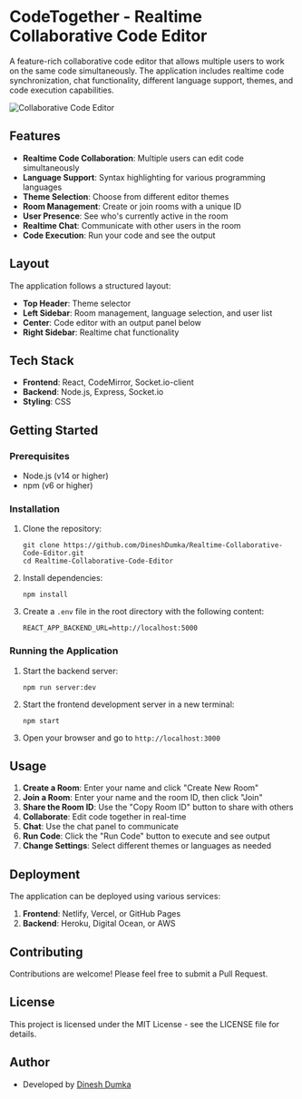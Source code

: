 # CodeTogether - Realtime Collaborative Code Editor

A feature-rich collaborative code editor that allows multiple users to work on the same code simultaneously. The application includes realtime code synchronization, chat functionality, different language support, themes, and code execution capabilities.

![Collaborative Code Editor](screenshot.png)

## Features

- **Realtime Code Collaboration**: Multiple users can edit code simultaneously
- **Language Support**: Syntax highlighting for various programming languages
- **Theme Selection**: Choose from different editor themes
- **Room Management**: Create or join rooms with a unique ID
- **User Presence**: See who's currently active in the room
- **Realtime Chat**: Communicate with other users in the room
- **Code Execution**: Run your code and see the output

## Layout

The application follows a structured layout:

- **Top Header**: Theme selector
- **Left Sidebar**: Room management, language selection, and user list
- **Center**: Code editor with an output panel below
- **Right Sidebar**: Realtime chat functionality

## Tech Stack

- **Frontend**: React, CodeMirror, Socket.io-client
- **Backend**: Node.js, Express, Socket.io
- **Styling**: CSS

## Getting Started

### Prerequisites

- Node.js (v14 or higher)
- npm (v6 or higher)

### Installation

1. Clone the repository:
   ```
   git clone https://github.com/DineshDumka/Realtime-Collaborative-Code-Editor.git
   cd Realtime-Collaborative-Code-Editor
   ```

2. Install dependencies:
   ```
   npm install
   ```

3. Create a `.env` file in the root directory with the following content:
   ```
   REACT_APP_BACKEND_URL=http://localhost:5000
   ```

### Running the Application

1. Start the backend server:
   ```
   npm run server:dev
   ```

2. Start the frontend development server in a new terminal:
   ```
   npm start
   ```

3. Open your browser and go to `http://localhost:3000`

## Usage

1. **Create a Room**: Enter your name and click "Create New Room"
2. **Join a Room**: Enter your name and the room ID, then click "Join"
3. **Share the Room ID**: Use the "Copy Room ID" button to share with others
4. **Collaborate**: Edit code together in real-time
5. **Chat**: Use the chat panel to communicate
6. **Run Code**: Click the "Run Code" button to execute and see output
7. **Change Settings**: Select different themes or languages as needed

## Deployment

The application can be deployed using various services:

1. **Frontend**: Netlify, Vercel, or GitHub Pages
2. **Backend**: Heroku, Digital Ocean, or AWS

## Contributing

Contributions are welcome! Please feel free to submit a Pull Request.

## License

This project is licensed under the MIT License - see the LICENSE file for details.

## Author

- Developed by [Dinesh Dumka](https://github.com/DineshDumka)
